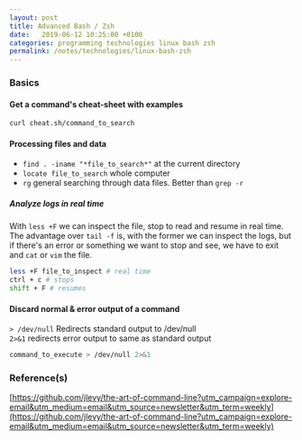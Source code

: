 ```yaml
---
layout: post
title: Advanced Bash / Zsh
date:   2019-06-12 10:25:00 +0100
categories: programming technologies linux bash zsh
permalink: /notes/technologies/linux-bash-zsh
---
```

### Basics
#### Get a command's cheat-sheet with examples
~~~ bash
curl cheat.sh/command_to_search
~~~

#### Processing files and data
* `find . -iname "*file_to_search*"` at the current directory  
* `locate file_to_search` whole computer
* `rg` general searching through data files. Better than `grep -r`

##### Analyze logs in real time
With `less +F` we can inspect the file, stop to read and resume in real time.
The advantage over `tail -f` is, with the former we can inspect the logs, but if there's an error or something we want to stop and see, we have to exit and `cat` or `vim` the file.  
~~~ bash
less +F file_to_inspect # real time
ctrl + c # stops
shift + F # resumes
~~~
<!--more-->
#### Discard normal & error output of a command
`> /dev/null` Redirects standard output to /dev/null  
`2>&1` redirects error output to same as standard output
~~~ bash
command_to_execute > /dev/null 2>&1
~~~

### Reference(s)
[https://github.com/jlevy/the-art-of-command-line?utm_campaign=explore-email&utm_medium=email&utm_source=newsletter&utm_term=weekly](https://github.com/jlevy/the-art-of-command-line?utm_campaign=explore-email&utm_medium=email&utm_source=newsletter&utm_term=weekly)
